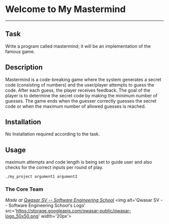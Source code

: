 # Welcome to My Mastermind
***

## Task
Write a program called mastermind; it will be an implementation of the famous game.

## Description
Mastermind is a code-breaking game where the system generates a secret code (consisting of numbers) and the user/player attempts to guess the code.
After each guess, the player receives feedback. The goal of the player is to determine the secret code by making the minimum number of guesses. The game ends when the guesser correctly guesses the secret code or when the maximum number of allowed guesses is reached.

## Installation
No Installation required according to the task.

## Usage
maximum attempts and code length is being set to guide user and also checks for the correct inputs per round of play.
```
./my_project argument1 argument2
```

### The Core Team


<span><i>Made at <a href='https://qwasar.io'>Qwasar SV -- Software Engineering School</a></i></span>
<span><img alt='Qwasar SV -- Software Engineering School's Logo' src='https://storage.googleapis.com/qwasar-public/qwasar-logo_50x50.png' width='20px'></span>
